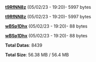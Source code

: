[**t9RfNN8z**](/data/t9RfNN8z.txt) (05/02/23 - 19:20)- 5997 bytes

[**t9RfNN8z**](/data/t9RfNN8z.txt) (05/02/23 - 19:20)- 5997 bytes

[**wBSp1Dhx**](/data/wBSp1Dhx.txt) (05/02/23 - 19:20)- 88 bytes

[**wBSp1Dhx**](/data/wBSp1Dhx.txt) (05/02/23 - 19:20)- 88 bytes

**Total Datas**: 8439

**Total Size**: 56.38 MB / 56.4 MB